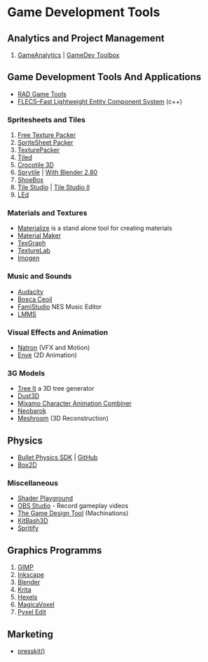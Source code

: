 # Game Development Tools

## Analytics and Project Management

1. [GameAnalytics](https://gameanalytics.com/) | [GameDev Toolbox](https://gameanalytics.com/toolbox/)

## Game Development Tools And Applications

- [RAD Game Tools](http://www.radgametools.com/)
- [FLECS–Fast Lightweight Entity Component System](https://github.com/SanderMertens/flecs) (c++)

### Spritesheets and Tiles

1. [Free Texture Packer](http://free-tex-packer.com/)
2. [SpriteSheet Packer](http://amakaseev.github.io/sprite-sheet-packer/)
3. [TexturePacker](https://www.codeandweb.com/texturepacker)
4. [Tiled](https://www.mapeditor.org/)
5. [Crocotile 3D](http://www.crocotile3d.com/)
6. [Sprytile](https://chemikhazi.itch.io/sprytile) | [With Blender 2.80](https://itch.io/post/1034106)
7. [ShoeBox](http://renderhjs.net/shoebox/)
8. [Tile Studio](http://tilestudio.sourceforge.net/) | [Tile Studio II](https://www.wieringsoftware.com/ts2/)
9. [LEd](https://deepnight.net/tools/led-2d-level-editor/)

### Materials and Textures

- [Materialize](http://www.boundingboxsoftware.com/materialize/index.php) is a stand alone tool for creating materials
- [Material Maker](https://rodzilla.itch.io/material-maker)
- [TexGraph](https://galloscript.itch.io/texgraph)
- [TextureLab](https://njbrown.itch.io/texturelab)
- [Imogen](https://github.com/CedricGuillemet/Imogen)

### Music and Sounds

- [Audacity](https://www.audacityteam.org/)
- [Bosca Ceoil](https://boscaceoil.net/)
- [FamiStudio](https://famistudio.org/) NES Music Editor
- [LMMS](https://lmms.io/)

### Visual Effects and Animation

- [Natron](https://natrongithub.github.io/) (VFX and Motion)
- [Enve](https://maurycyliebner.github.io/) (2D Animation)

### 3G Models

- [Tree It](https://www.evolved-software.com/treeit/treeit) a 3D tree generator
- [Dust3D](https://dust3d.org/)
- [Mixamo Character Animation Combiner](https://nilooy.github.io/mixamo-animation-combiner/)
- [Neobarok](https://www.neobarok.com/)
- [Meshroom](https://alicevision.org/#meshroom) (3D Reconstruction)

## Physics

- [Bullet Physics SDK](https://pybullet.org/wordpress/) | [GitHub](https://github.com/bulletphysics/bullet3)
- [Box2D](https://box2d.org/)

### Miscellaneous

- [Shader Playground](http://shader-playground.timjones.io/)
- [OBS Studio](https://obsproject.com/) - Record gameplay videos
- [The Game Design Tool](https://machinations.io/) (Machinations)
- [KitBash3D](https://kitbash3d.com/)
- [Spritify](https://azhain.itch.io/spritify)

## Graphics Programms

1. [GIMP](https://www.gimp.org/)
2. [Inkscape](https://inkscape.org/)
3. [Blender](development-docs/game-development/blender-notes.md)
4. [Krita](https://krita.org/en/)
5. [Hexels](https://marmoset.co/hexels/)
6. [MagicaVoxel](https://ephtracy.github.io/)
7. [Pyxel Edit](https://pyxeledit.com/index.php)

## Marketing

- [presskit()](https://dopresskit.com/)
